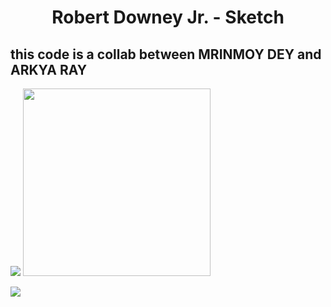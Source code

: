 

<h1 align="center">Robert Downey Jr. - Sketch</h1>

<h2>this code is a collab between MRINMOY DEY and ARKYA RAY</h2>
<img src="https://user-images.githubusercontent.com/73097560/115834477-dbab4500-a447-11eb-908a-139a6edaec5c.gif"> </a>

<img align="centre" width="300" src="https://pythonistaplanet.com/wp-content/uploads/2022/05/image-4.png?ezimgfmt=ng:webp/ngcb19">

<img src="https://user-images.githubusercontent.com/73097560/115834477-dbab4500-a447-11eb-908a-139a6edaec5c.gif"> </a>
